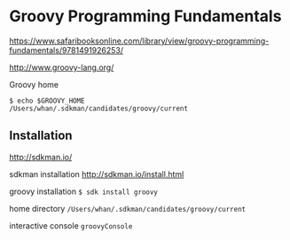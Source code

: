 # Groovy Programming Fundamentals

https://www.safaribooksonline.com/library/view/groovy-programming-fundamentals/9781491926253/

http://www.groovy-lang.org/

Groovy home

```
$ echo $GROOVY_HOME
/Users/whan/.sdkman/candidates/groovy/current
```

## Installation
http://sdkman.io/

sdkman installation
http://sdkman.io/install.html

groovy installation
`$ sdk install groovy`

home directory
`/Users/whan/.sdkman/candidates/groovy/current`

interactive console
`groovyConsole`
